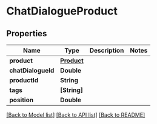 # ChatDialogueProduct

## Properties
Name | Type | Description | Notes
------------ | ------------- | ------------- | -------------
**product** | [**Product**](Product.md) |  | 
**chatDialogueId** | **Double** |  | 
**productId** | **String** |  | 
**tags** | **[String]** |  | 
**position** | **Double** |  | 

[[Back to Model list]](../README.md#documentation-for-models) [[Back to API list]](../README.md#documentation-for-api-endpoints) [[Back to README]](../README.md)


